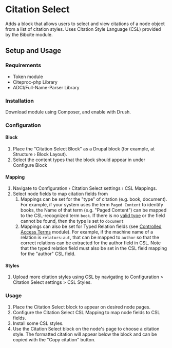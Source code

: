 # Citation Select #
Adds a block that allows users to select and view citations of a node object from a list of citation styles. Uses Citation Style Language (CSL) provided by the Bibcite module.

## Setup and Usage ##
### Requirements ###
- Token module
- Citeproc-php Library
- ADCI/Full-Name-Parser Library

### Installation ###
Download module using Composer, and enable with Drush.

### Configuration ###
#### Block ####
1. Place the "Citation Select Block" as a Drupal block (for example, at Structure › Block Layout).
2. Select the content types that the block should appear in under Configure Block

#### Mapping ####
1. Navigate to Configuration › Citation Select settings › CSL Mappings.
2. Select node fields to map citation fields from
    1. Mappings can be set for the "type" of citation (e.g. book, document). For example, if your system uses the term `Paged Content` to identify books, the Name of that term (e.g. "Paged Content") can be mapped to the CSL-recognized term `book`. If there is no [valid type](https://docs.citationstyles.org/en/stable/specification.html?#appendix-iii-types) or the field cannot be found, then the type is set to `document`
    2. Mappings can also be set for Typed Relation fields (see [Controlled Access Terms](https://github.com/Islandora/controlled_access_terms) module). For example, if the machine name of a relation is `relators:aut`, that can be mapped to `author` so that the correct relations can be extracted for the author field in CSL. Note that the typed relation field must also be set in the CSL field mapping for the "author" CSL field.

#### Styles ####
1. Upload more citation styles using CSL by navigating to Configuration > Citation Select settings > CSL Styles.

### Usage ###
1. Place the Citation Select block to appear on desired node pages.
2. Configure the Citation Select CSL Mapping to map node fields to CSL fields.
3. Install some CSL styles.
4. Use the Citation Select block on the node's page to choose a citation style. The formatted citation will appear below the block and can be copied with the "Copy citation" button.
